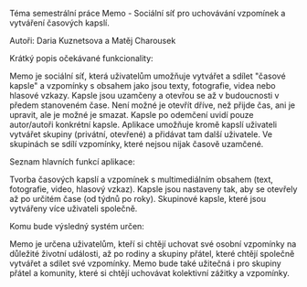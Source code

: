 Téma semestrální práce
Memo - Sociální síť pro uchovávání vzpomínek a vytváření časových kapslí.

Autoři: Daria Kuznetsova a Matěj Charousek

Krátký popis očekávané funkcionality:

Memo je sociální síť, která uživatelům umožňuje vytvářet a sdílet "časové kapsle" a vzpomínky s obsahem jako jsou texty, fotografie, videa nebo hlasové vzkazy. Kapsle jsou uzamčeny a otevřou se až v budoucnosti v předem stanoveném čase. Není možné je otevřít dříve, než přijde čas, ani je upravit, ale je možné je smazat. Kapsle po odemčení uvidí pouze autor/autoři konkrétní kapsle. Aplikace umožňuje kromě kapslí uživateli vytvářet skupiny (privátní, otevřené) a přidávat tam další uživatele. Ve skupinách se sdílí vzpomínky, které nejsou nijak časově uzamčené.

Seznam hlavních funkcí aplikace:

Tvorba časových kapslí a vzpomínek s multimediálním obsahem (text, fotografie, video, hlasový vzkaz).
Kapsle jsou nastaveny tak, aby se otevřely až po určitém čase (od týdnů po roky).
Skupinové kapsle, které jsou vytvářeny více uživateli společně.

Komu bude výsledný systém určen:

Memo je určena uživatelům, kteří si chtějí uchovat své osobní vzpomínky na důležité životní události, až po rodiny a skupiny přátel, které chtějí společně vytvářet a sdílet své vzpomínky. Memo bude také užitečná i pro skupiny přátel a komunity, které si chtějí uchovávat kolektivní zážitky a vzpomínky.
